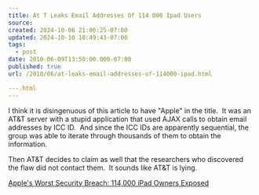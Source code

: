```yaml
---
title: At T Leaks Email Addresses Of 114 000 Ipad Users
source: 
created: 2024-10-06 21:06:25-07:00
updated: 2024-10-10 10:49:43-07:00
tags:
  - post
date: 2010-06-09T13:50:00.000-07:00
published: true
url: /2010/06/at-leaks-email-addresses-of-114000-ipad.html

---.html
---
```



I think it is disingenuous of this article to have "Apple" in the title.  It was an AT&T server with a stupid application that used AJAX calls to obtain email addresses by ICC ID.  And since the ICC IDs are apparently sequential, the group was able to iterate through thousands of them to obtain the information.  
  
Then AT&T decides to claim as well that the researchers who discovered the flaw did not contact them.  It sounds like AT&T is lying.  
  
[Apple's Worst Security Breach: 114,000 iPad Owners Exposed](https://gawker.com/5559346/apples-worst-security-breach-114000-ipad-owners-exposed)